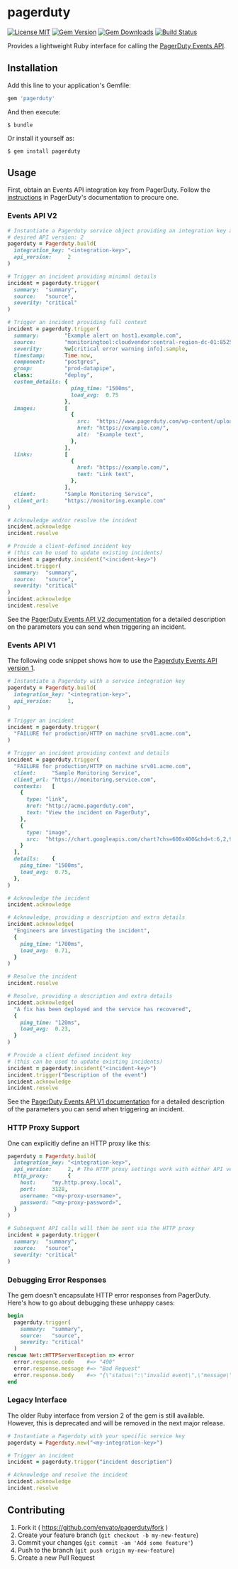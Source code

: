 # pagerduty

[![License MIT](https://img.shields.io/badge/license-MIT-brightgreen.svg)](https://github.com/envato/pagerduty/blob/master/LICENSE.txt)
[![Gem Version](https://img.shields.io/gem/v/pagerduty.svg?maxAge=2592000)](https://rubygems.org/gems/pagerduty)
[![Gem Downloads](https://img.shields.io/gem/dt/pagerduty.svg?maxAge=2592000)](https://rubygems.org/gems/pagerduty)
[![Build Status](https://github.com/envato/pagerduty/workflows/build/badge.svg?branch=master)](https://github.com/envato/pagerduty/actions)

Provides a lightweight Ruby interface for calling the [PagerDuty Events
API][events-v2-docs].

[events-v2-docs]: https://developer.pagerduty.com/docs/events-api-v2/overview/

## Installation

Add this line to your application's Gemfile:

```ruby
gem 'pagerduty'
```

And then execute:

    $ bundle

Or install it yourself as:

    $ gem install pagerduty

## Usage

First, obtain an Events API integration key from PagerDuty. Follow the
[instructions][integration-key-documentation] in PagerDuty's documentation to
procure one.

[integration-key-documentation]: https://support.pagerduty.com/docs/services-and-integrations#create-a-generic-events-api-integration


### Events API V2

```ruby
# Instantiate a Pagerduty service object providing an integration key and the
# desired API version: 2
pagerduty = Pagerduty.build(
  integration_key: "<integration-key>",
  api_version:     2
)

# Trigger an incident providing minimal details
incident = pagerduty.trigger(
  summary:  "summary",
  source:   "source",
  severity: "critical"
)

# Trigger an incident providing full context
incident = pagerduty.trigger(
  summary:        "Example alert on host1.example.com",
  source:         "monitoringtool:cloudvendor:central-region-dc-01:852559987:cluster/api-stats-prod-003",
  severity:       %w[critical error warning info].sample,
  timestamp:      Time.now,
  component:      "postgres",
  group:          "prod-datapipe",
  class:          "deploy",
  custom_details: {
                    ping_time: "1500ms",
                    load_avg:  0.75
                  },
  images:         [
                    {
                      src:  "https://www.pagerduty.com/wp-content/uploads/2016/05/pagerduty-logo-green.png",
                      href: "https://example.com/",
                      alt:  "Example text",
                    },
                  ],
  links:          [
                    {
                      href: "https://example.com/",
                      text: "Link text",
                    },
                  ],
  client:         "Sample Monitoring Service",
  client_url:     "https://monitoring.example.com"
)

# Acknowledge and/or resolve the incident
incident.acknowledge
incident.resolve

# Provide a client-defined incident key
# (this can be used to update existing incidents)
incident = pagerduty.incident("<incident-key>")
incident.trigger(
  summary:  "summary",
  source:   "source",
  severity: "critical"
)
incident.acknowledge
incident.resolve
```

See the [PagerDuty Events API V2 documentation][events-v2-docs] for a
detailed description on the parameters you can send when triggering an
incident.

### Events API V1

The following code snippet shows how to use the [Pagerduty Events API version
1](https://v2.developer.pagerduty.com/docs/events-api).

```ruby
# Instantiate a Pagerduty with a service integration key
pagerduty = Pagerduty.build(
  integration_key: "<integration-key>",
  api_version:     1,
)

# Trigger an incident
incident = pagerduty.trigger(
  "FAILURE for production/HTTP on machine srv01.acme.com",
)

# Trigger an incident providing context and details
incident = pagerduty.trigger(
  "FAILURE for production/HTTP on machine srv01.acme.com",
  client:     "Sample Monitoring Service",
  client_url: "https://monitoring.service.com",
  contexts:   [
    {
      type: "link",
      href: "http://acme.pagerduty.com",
      text: "View the incident on PagerDuty",
    },
    {
      type: "image",
      src:  "https://chart.googleapis.com/chart?chs=600x400&chd=t:6,2,9,5,2,5,7,4,8,2,1&cht=lc&chds=a&chxt=y&chm=D,0033FF,0,0,5,1",
    }
  ],
  details:    {
    ping_time: "1500ms",
    load_avg:  0.75,
  },
)

# Acknowledge the incident
incident.acknowledge

# Acknowledge, providing a description and extra details
incident.acknowledge(
  "Engineers are investigating the incident",
  {
    ping_time: "1700ms",
    load_avg:  0.71,
  }
)

# Resolve the incident
incident.resolve

# Resolve, providing a description and extra details
incident.acknowledge(
  "A fix has been deployed and the service has recovered",
  {
    ping_time: "120ms",
    load_avg:  0.23,
  }
)

# Provide a client defined incident key
# (this can be used to update existing incidents)
incident = pagerduty.incident("<incident-key>")
incident.trigger("Description of the event")
incident.acknowledge
incident.resolve
```

See the [PagerDuty Events API V1
documentation](https://v2.developer.pagerduty.com/docs/trigger-events) for a
detailed description of the parameters you can send when triggering an
incident.

### HTTP Proxy Support

One can explicitly define an HTTP proxy like this:

```ruby
pagerduty = Pagerduty.build(
  integration_key: "<integration-key>",
  api_version:     2, # The HTTP proxy settings work with either API version
  http_proxy:      {
    host:     "my.http.proxy.local",
    port:     3128,
    username: "<my-proxy-username>",
    password: "<my-proxy-password>",
  }
)

# Subsequent API calls will then be sent via the HTTP proxy
incident = pagerduty.trigger(
  summary:  "summary",
  source:   "source",
  severity: "critical"
)
```

### Debugging Error Responses

The gem doesn't encapsulate HTTP error responses from PagerDuty. Here's how to
go about debugging these unhappy cases:

```ruby
begin
  pagerduty.trigger(
    summary:  "summary",
    source:   "source",
    severity: "critical"
  )
rescue Net::HTTPServerException => error
  error.response.code    #=> "400"
  error.response.message #=> "Bad Request"
  error.response.body    #=> "{\"status\":\"invalid event\",\"message\":\"Event object is invalid\",\"errors\":[\"Service key is the wrong length (should be 32 characters)\"]}"
end
```

### Legacy Interface

The older Ruby interface from version 2 of the gem is still available.
However, this is deprecated and will be removed in the next major release.

```ruby
# Instantiate a Pagerduty with your specific service key
pagerduty = Pagerduty.new("<my-integration-key>")

# Trigger an incident
incident = pagerduty.trigger("incident description")

# Acknowledge and resolve the incident
incident.acknowledge
incident.resolve
```

## Contributing

1. Fork it ( https://github.com/envato/pagerduty/fork )
2. Create your feature branch (`git checkout -b my-new-feature`)
3. Commit your changes (`git commit -am 'Add some feature'`)
4. Push to the branch (`git push origin my-new-feature`)
5. Create a new Pull Request
